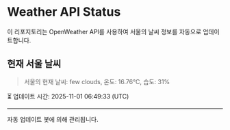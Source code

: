 
# Weather API Status

이 리포지토리는 OpenWeather API를 사용하여 서울의 날씨 정보를 자동으로 업데이트합니다.

## 현재 서울 날씨
> 서울의 현재 날씨: few clouds, 온도: 16.76°C, 습도: 31%

⏳ 업데이트 시간: 2025-11-01 06:49:33 (UTC)

---
자동 업데이트 봇에 의해 관리됩니다.
